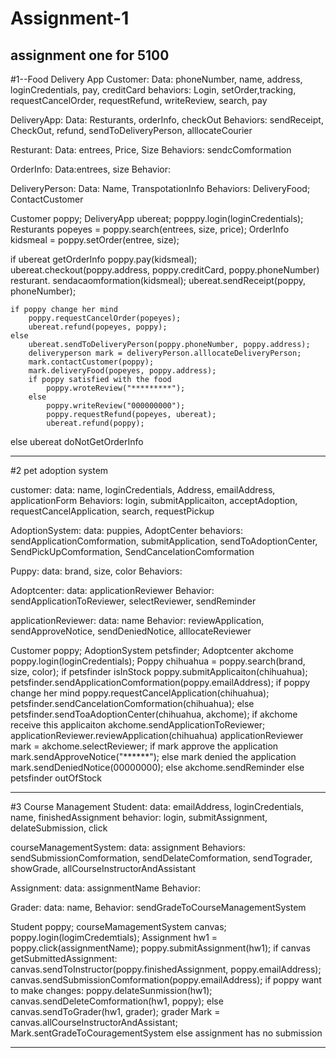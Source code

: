 # Assignment-1
assignment one for 5100
----------------------------------------------------------------------------------------------------------------------------------------------------
#1--Food Delivery App
Customer:
	Data: phoneNumber, name, address, loginCredentials, pay, creditCard
	behaviors: Login, setOrder,tracking, requestCancelOrder, requestRefund, writeReview, search, pay

DeliveryApp:
	Data: Resturants, orderInfo, checkOut
	Behaviors: sendReceipt, CheckOut, refund, sendToDeliveryPerson, alllocateCourier

Resturant:
	Data: entrees, Price, Size
	Behaviors: sendcComformation

OrderInfo:
	Data:entrees, size
	Behavior:


DeliveryPerson:
	Data: Name, TranspotationInfo
	Behaviors: DeliveryFood; ContactCustomer



Customer poppy;
DeliveryApp ubereat;
popppy.login(loginCredentials);
Resturants popeyes = poppy.search(entrees, size, price);
OrderInfo kidsmeal = poppy.setOrder(entree, size);


if ubereat getOrderInfo
	poppy.pay(kidsmeal);
	ubereat.checkout(poppy.address, poppy.creditCard, poppy.phoneNumber)
	resturant. sendacaomformation(kidsmeal);
	ubereat.sendReceipt(poppy, phoneNumber);

	if poppy change her mind
		poppy.requestCancelOrder(popeyes);
		ubereat.refund(popeyes, poppy);
	else
		ubereat.sendToDeliveryPerson(poppy.phoneNumber, poppy.address);
		deliveryperson mark = deliveryPerson.alllocateDeliveryPerson;
		mark.contactCustomer(poppy);
		mark.deliveryFood(popeyes, poppy.address);
		if poppy satisfied with the food
			poppy.wroteReview("*********");
		else
			poppy.writeReview("000000000");
			poppy.requestRefund(popeyes, ubereat);
			ubereat.refund(poppy);
else ubereat doNotGetOrderInfo

-------------------------------------------------------------------------------------------------------------------------------
#2 pet adoption system

customer:
	data: name, loginCredentials, Address, emailAddress, applicationForm
	Behaviors: login, submitApplicaiton, acceptAdoption, requestCancelApplication, search, requestPickup

AdoptionSystem:
	data: puppies, AdoptCenter
	behaviors: sendApplicationComformation, submitApplication, sendToAdoptionCenter, SendPickUpComformation, SendCancelationComformation

Puppy:
	data: brand, size, color
	Behaviors:

Adoptcenter:
	data: applicationReviewer
	Behavior: sendApplicationToReviewer, selectReviewer, sendReminder

applicationReviewer:
	data: name
	Behavior: reviewApplication, sendApproveNotice, sendDeniedNotice, alllocateReviewer



Customer poppy;
AdoptionSystem petsfinder;
Adoptcenter akchome
poppy.login(loginCredentials);
Poppy chihuahua = poppy.search(brand, size, color);
if petsfinder isInStock
	poppy.submitApplicaiton(chihuahua);
	petsfinder.sendApplicationComformation(poppy.emailAddress);
	if poppy change her mind
		poppy.requestCancelApplication(chihuahua);
		petsfinder.sendCancelationComformation(chihuahua);
	else
		petsfinder.sendToaAdoptionCenter(chihuahua, akchome);
		if akchome receive this applicaiton
			akchome.sendApplicationToReviewer;
			applicationReviewer.reviewApplication(chihuahua)
			applicationReviewer mark = akchome.selectReviewer;
			if mark approve the application
				mark.sendApproveNotice("******");
			else mark denied the application
				mark.sendDeniedNotice(00000000);
		else
			akchome.sendReminder
else petsfinder outOfStock
			
-----------------------------------------------------------------------------------------------------------	
#3 Course Management
Student:
	data: emailAddress, loginCredentials, name, finishedAssignment
	behavior: login, submitAssignment, delateSubmission, click

courseManagementSystem:
	data: assignment
	Behaviors: sendSubmissionComformation, sendDelateComformation, sendTograder, showGrade, allCourseInstructorAndAssistant

Assignment:
	data: assignmentName
	Behavior:

Grader:
	data: name,
	Behavior: sendGradeToCourseManagementSystem


Student poppy;
courseMamagementSystem canvas;
poppy.login(logimCredemtials);
Assignment hw1 = poppy.click(assignmentName);
poppy.submitAssignment(hw1);
if canvas getSubmittedAssignment:
	canvas.sendToInstructor(poppy.finishedAssignment, poppy.emailAddress);
	canvas.sendSubmissionComformation(poppy.emailAddress);
	if poppy want to make changes:
		poppy.delateSunmission(hw1);
		canvas.sendDeleteComformation(hw1, poppy);
	else
		canvas.sendToGrader(hw1, grader);
		grader Mark = canvas.allCourseInstructorAndAssistant;
		Mark.sentGradeToCouragementSystem
else assignment has no submission

---------------------------------------------------------------------------------------------------------------------------------------






